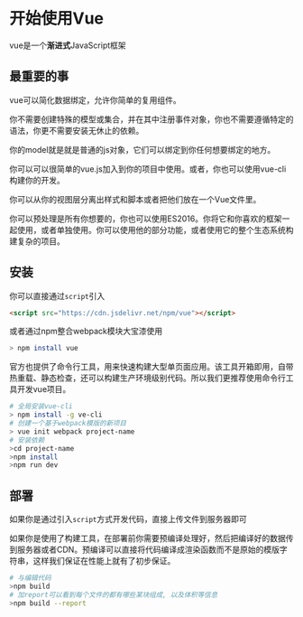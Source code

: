 # 开始使用Vue

vue是一个**渐进式**JavaScript框架

## 最重要的事

vue可以简化数据绑定，允许你简单的复用组件。

你不需要创建特殊的模型或集合，并在其中注册事件对象，你也不需要遵循特定的语法，你更不需要安装无休止的依赖。

你的model就是就是普通的js对象，它们可以绑定到你任何想要绑定的地方。

你可以可以很简单的vue.js加入到你的项目中使用。或者，你也可以使用vue-cli构建你的开发。

你可以从你的视图层分离出样式和脚本或者把他们放在一个Vue文件里。

你可以预处理是所有你想要的，你也可以使用ES2016。你将它和你喜欢的框架一起使用，或者单独使用。你可以使用他的部分功能，或者使用它的整个生态系统构建复杂的项目。

## 安装

你可以直接通过`script`引入

```html
<script src="https://cdn.jsdelivr.net/npm/vue"></script>
```

或者通过npm整合webpack模块大宝漆使用

```bash
> npm install vue
```

官方也提供了命令行工具，用来快速构建大型单页面应用。该工具开箱即用，自带热重载、静态检查，还可以构建生产环境级别代码。所以我们更推荐使用命令行工具开发vue项目。

```bash
# 全局安装vue-cli
> npm install -g ve-cli
# 创建一个基于webpack模版的新项目
> vue init webpack project-name
# 安装依赖
>cd project-name
>npm install
>npm run dev
```

## 部署

如果你是通过引入`script`方式开发代码，直接上传文件到服务器即可

如果你是使用了构建工具，在部署前你需要预编译处理好，然后把编译好的数据传到服务器或者CDN。预编译可以直接将代码编译成渲染函数而不是原始的模版字符串，这样我们保证在性能上就有了初步保证。

```bash
# 与编辑代码
>npm build
# 加report可以看到每个文件的都有哪些某块组成, 以及体积等信息
>npm build --report
```
